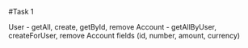 #Task 1

User - getAll, create, getById, remove
Account - getAllByUser, createForUser, remove
Account fields (id, number, amount, currency)